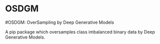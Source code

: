 # OSDGM
#OSDGM: OverSampling by Deep Generative Models 


A pip package which oversamples class imbalanced binary data by Deep Generative Models. 
